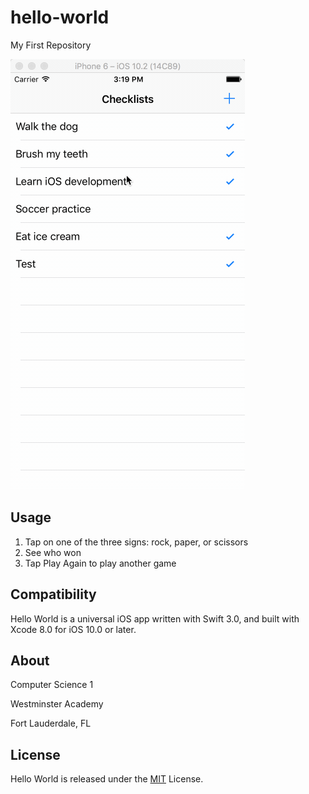 # hello-world
My First Repository

![](https://raw.githubusercontent.com/ericliaswilson/hello-world/master/Checklists%20Demo.gif)

## Usage

1. Tap on one of the three signs: rock, paper, or scissors
2. See who won
3. Tap Play Again to play another game

## Compatibility

Hello World is a universal iOS app written with Swift 3.0, and built with Xcode 8.0 for iOS 10.0 or later.

## About

Computer Science 1

Westminster Academy

Fort Lauderdale, FL

## License

Hello World is released under the [MIT](https://choosealicense.com/licenses/mit/) License.
